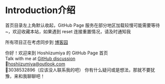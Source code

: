 ﻿# Introduction介绍

首页目录左上角默认收起，GitHub Page 服务在部分地区加载较慢可能需要等待~，欢迎收藏本站，如果遇到 reset 连接重置情况，请及时通知我  

所有项目正在考虑同步到 [博客园](https://www.cnblogs.com/hoshiizumiya/)

你好！欢迎来到 Hoshiizumiya 的 GitHub Page 首页  
Talk with me at [GitHub discussion](https://github.com/hoshiizumiya/vitepresspages/discussions)  
📮hoshiizumiya@outlook.com  
🐧3038532896（应该没人联系我的吧）
你有什么疑问或是想法，那就不要犹豫，来和我聊聊吧！